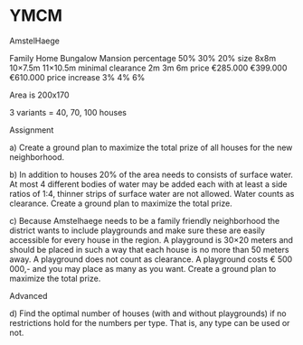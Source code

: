 # YMCM
AmstelHaege

Family              Home	    Bungalow	  Mansion
percentage	        50%	      30%	        20%
size	              8x8m	    10×7.5m	    11×10.5m
minimal clearance	  2m	      3m	        6m
price	              €285.000  €399.000	  €610.000
price increase	    3%	      4%	        6%

Area is 200x170

3 variants = 40, 70, 100 houses

Assignment

a) Create a ground plan to maximize the total prize of all houses for the new neighborhood.

b) In addition to houses 20% of the area needs to consists of surface water. At most 4 different bodies of water may be added each with at least a side ratios of 1:4, thinner strips of surface water are not allowed. Water counts as clearance. Create a ground plan to maximize the total prize.

c) Because Amstelhaege needs to be a family friendly neighborhood the district wants to include playgrounds and make sure these are easily accessible for every house in the region. A playground is 30×20 meters and should be placed in such a way that each house is no more than 50 meters away. A playground does not count as clearance. A playground costs € 500 000,- and you may place as many as you want. Create a ground plan to maximize the total prize.

Advanced

d) Find the optimal number of houses (with and without playgrounds) if no restrictions hold for the numbers per type. That is, any type can be used or not.
